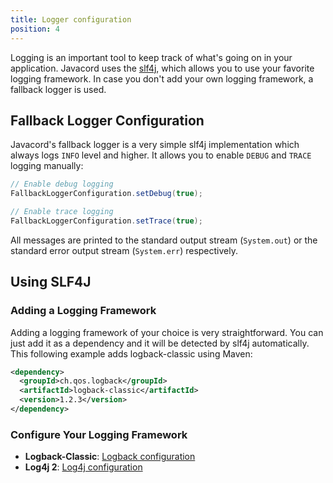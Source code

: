 ```yaml
---
title: Logger configuration
position: 4
---
```


Logging is an important tool to keep track of what's going on in your application. Javacord uses the [slf4j](https://www.slf4j.org), which allows you to use your favorite logging framework. In case you don't add your own logging framework, a fallback logger is used.

## Fallback Logger Configuration

Javacord's fallback logger is a very simple slf4j implementation which always logs `INFO` level and higher. It allows you to enable `DEBUG` and `TRACE` logging manually:
```java
// Enable debug logging
FallbackLoggerConfiguration.setDebug(true);

// Enable trace logging
FallbackLoggerConfiguration.setTrace(true);
```
All messages are printed to the standard output stream (`System.out`) or the standard error output stream (`System.err`) respectively.

## Using SLF4J

### Adding a Logging Framework

Adding a logging framework of your choice is very straightforward. You can just add it as a dependency and it will be detected by slf4j automatically. This following example adds logback-classic using Maven:
```xml
<dependency>
  <groupId>ch.qos.logback</groupId>
  <artifactId>logback-classic</artifactId>
  <version>1.2.3</version>
</dependency>
```

### Configure Your Logging Framework

* **Logback-Classic**: [Logback configuration](https://logback.qos.ch/manual/configuration.html)
* **Log4j 2**: [Log4j configuration](https://logging.apache.org/log4j/2.x/manual/configuration.html)